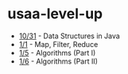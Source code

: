 # usaa-level-up

- [10/31](https://github.com/katiehoesley/usaa-level-up/blob/master/data-structures.md) - Data Structures in Java
- [1/1](https://github.com/katiehoesley/usaa-level-up/blob/master/higher-order-functions.md) - Map, Filter, Reduce
- [1/5](https://github.com/katiehoesley/usaa-level-up/blob/master/code-practice.md) - Algorithms (Part I)
- [1/6](https://github.com/katiehoesley/usaa-level-up/blob/master/code-practice-2.md) - Algorithms (Part II)
